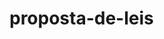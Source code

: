 # proposta-de-leis
<!-- Output copied to clipboard! -->

<!-----
NEW: Check the "Suppress top comment" option to remove this info from the output.

Conversion time: 0.429 seconds.


Using this Markdown file:

1. Paste this output into your source file.
2. See the notes and action items below regarding this conversion run.
3. Check the rendered output (headings, lists, code blocks, tables) for proper
   formatting and use a linkchecker before you publish this page.

Conversion notes:

* Docs to Markdown version 1.0β28
* Tue Jun 30 2020 19:39:54 GMT-0700 (PDT)
* Source doc: Este é um espaço para experimentar o uso do sistema de colaboração em grande escala Github para melhorar nossas leis
* This is a partial selection. Check to make sure intra-doc links work.


Este é um espaço para experimentar o uso do sistema de colaboração em grande escala Github para melhorar nossas leis.

A linguagem de formatação usada pelo Github é o Markdown (arquivos .md).

Para que prefere usar o Google Docs existe uma ferramenta Docs to Markdown que traduz documentos do Google Docs para o Markdown ([https://gsuite.google.com/marketplace/app/docs_to_markdown/700168918607](https://gsuite.google.com/marketplace/app/docs_to_markdown/700168918607)).


## Lei de Cotas

[Na pasta lei-de-cotas](https://github.com/marielle2046/proposta-de-leis/tree/master/lei-de-cotas):

Voce encontrará o decreto **[DECRETO Nº 7.824, DE 11 DE OUTUBRO DE 2012](http://legislacao.planalto.gov.br/legisla/legislacao.nsf/Viw_Identificacao/DEC%207.824-2012?OpenDocument)**

no arquivo [ decreto-7_824-evolucao.md](https://github.com/marielle2046/proposta-de-leis/commit/2b51f6bf8e91067d5025d31c028c0e0ff8837634)

Para sugerir melhoras, voce pode criar uma conta no **[github](https://github.com/join)**, fazer um clone deste repositório [marielle2046](https://github.com/marielle2046)/[proposta-de-leis](https://github.com/marielle2046/proposta-de-leis)

Propor melhorias  para o [decreto-7_824-evolucao.md](https://github.com/marielle2046/proposta-de-leis/commit/2b51f6bf8e91067d5025d31c028c0e0ff8837634)

E enviar um **pull request**.


## Manifesto dos Entregadores

Na pasta [manifestos](https://github.com/marielle2046/proposta-de-leis/tree/master/manifestos) :

Voce encontrará o [manifesto-dos-entregadores.md](https://github.com/marielle2046/proposta-de-leis/blob/master/manifestos/manifesto-dos-entregadores.md)

Para sugerir melhoras, voce pode criar uma conta no **[github](https://github.com/join)**, fazer um clone deste repositório [marielle2046](https://github.com/marielle2046)/[proposta-de-leis](https://github.com/marielle2046/proposta-de-leis)

E propor melhorias para o [manifesto-dos-entregadores.md](https://github.com/marielle2046/proposta-de-leis/blob/master/manifestos/manifesto-dos-entregadores.md)

E enviar um **pull request**.
